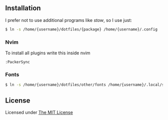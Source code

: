 ## Installation
I prefer not to use additional programs like *stow*, so I use just:
```sh
$ ln -s /home/{username}/dotfiles/{package} /home/{username}/.config
```


### Nvim
To install all plugins write this inside nvim

```nvim
:PackerSync
```

### Fonts 
```sh
$ ln -s /home/{username}/dotfiles/other/fonts /home/{username}/.local/share/fonts
```

## License
Licensed under [The MIT License](https://opensource.org/license/mit/)
